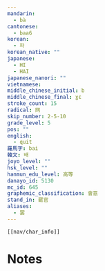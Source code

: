 ```yaml
---
mandarin:
  - bà
cantonese:
  - baa6
korean:
  - 파
korean_native: ""
japanese:
  - HI
  - HAI
japanese_nanori: ""
vietnamese:
middle_chinese_initial: b
middle_chinese_final: ɣɛ
stroke_count: 15
radical: 网
skip_number: 2-5-10
grade_level: 5
pos: ""
english:
  - quit
羅馬字: bai
韓文: 배
joyo_level: ""
hsk_level: ""
hanmun_edu_level: 高等
danayo_id: 5130
mc_id: 645
graphemic_classification: 會意
stand_in: 罷官
aliases:
  - 罢
---
```

```meta-bind-embed
[[nav/char_info]]
```

# Notes

